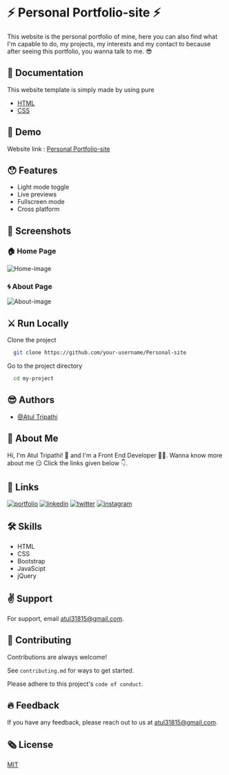 
# ⚡️ Personal Portfolio-site ⚡️

This website is the personal portfolio of mine, here you can also find what I'm capable to do, my projects, my interests and my contact to because after seeing this portfolio, you wanna talk to me. 😎

## 📃️ Documentation

This website template is simply made by using pure
* [HTML](https://www.w3schools.com/html/html_intro.asp)
* [CSS](https://www.w3schools.com/css/default.asp)

## 📍️ Demo

Website link : [Personal Portfolio-site](https://atultrp.github.io/Personal-site/)
## 😯️ Features

- Light mode toggle
- Live previews
- Fullscreen mode
- Cross platform

  
## 📸️ Screenshots

### 🏠️ Home Page

![Home-image](https://github.com/atultrp/Personal-site/blob/main/images/Personal-site-home-page.png)

### 🌀️ About Page

![About-image](https://github.com/atultrp/Personal-site/blob/main/images/Personal-site-about-page.png?raw=true)

  
## ⚔️ Run Locally

Clone the project

```bash
  git clone https://github.com/your-username/Personal-site
```

Go to the project directory

```bash
  cd my-project
```
  
## 😎️ Authors

- [@Atul Tripathi](https://www.github.com/atultrp)

  
## 🚀 About Me
 Hi, I'm Atul Tripathi! 👋 and I'm a Front End Developer 👨‍💻️. Wanna know more about me 😏️ Click the links given below 👇️.
 
 
## 🔗 Links
[![portfolio](https://img.shields.io/badge/my_portfolio-000?style=for-the-badge&logo=ko-fi&logoColor=white)](https://codepen.io/atultrp_/full/oNBmWgY)
[![linkedin](https://img.shields.io/badge/linkedin-0A66C2?style=for-the-badge&logo=linkedin&logoColor=white)](https://www.linkedin.com/atultrp_)
[![twitter](https://img.shields.io/badge/twitter-1DA1F2?style=for-the-badge&logo=twitter&logoColor=white)](https://twitter.com/atultrp_)
[![instagram](https://img.shields.io/badge/instagram-e75480?style=for-the-badge&logo=instagram&logoColor=white)](https://instagram.com/atultrp)


## 🛠 Skills
* HTML
* CSS
* Bootstrap
* JavaScipt
* jQuery 


## ✌️ Support

For support, email atul31815@gmail.com.
## 🙏️ Contributing

Contributions are always welcome!

See `contributing.md` for ways to get started.

Please adhere to this project's `code of conduct`.

  
## 🔥️ Feedback

If you have any feedback, please reach out to us at atul31815@gmail.com.
  
## 🗞️ License

[MIT](https://choosealicense.com/licenses/mit/)

